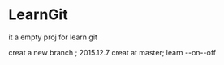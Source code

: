 # LearnGit
it a empty proj for learn git

creat a new branch ;
2015.12.7
creat at master;
learn --on--off
